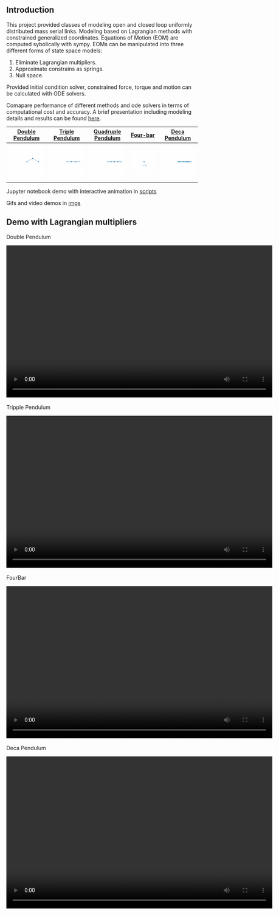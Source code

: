 ## Introduction
This project provided classes of modeling open and closed loop uniformly distributed mass serial links. Modeling based on Lagrangian methods with constrained generalized coordinates. Equations of Motion (EOM) are computed sybolically with sympy. EOMs can be manipulated into three different forms of state space models:

1. Eliminate Lagrangian multipliers.
2. Approximate constrains as springs.
3. Null space.

Provided initial condition solver, constrained force, torque and motion can be calculated with ODE solvers. 

Comapare performance of different methods and ode solvers in terms of computational cost and accuracy. A brief presentation including modeling details and results can be found [here](https://github.com/ylin62/Constrained-Forward-Dynamic-Simulation-of-Multi-Links/blob/gh-pages/Serial_links.pdf).

[Double Pendulum](https://github.com/ylin62/Constrained-Forward-Dynamic-Simulation-of-Multi-Links/blob/gh-pages/scripts/ExplicitModel_Double_Pendulum.ipynb) | [Triple Pendulum](https://github.com/ylin62/Constrained-Forward-Dynamic-Simulation-of-Multi-Links/blob/gh-pages/scripts/ExplicitModel_Triple_Pendulum.ipynb) | [Quadruple Pendulum](https://github.com/ylin62/Constrained-Forward-Dynamic-Simulation-of-Multi-Links/blob/gh-pages/scripts/ExplicitModel_Quadruple_Pendulum.ipynb) | [Four-bar](https://github.com/ylin62/Constrained-Forward-Dynamic-Simulation-of-Multi-Links/blob/gh-pages/scripts/ExplicitModel_Fourbar.ipynb) | [Deca Pendulum](https://github.com/ylin62/Constrained-Forward-Dynamic-Simulation-of-Multi-Links/blob/gh-pages/scripts/ExplicitModel_Deca_Pendulum.ipynb)
--------------- | --------------- | ------------------ | -------- | -------------
![](imgs/DoublePendulum.gif) | ![](imgs/TriplePendulum.gif) | ![](imgs/QuadruplePendulum.gif) | ![](imgs/Fourbar.gif) | ![](imgs/DecaPendulum.gif)

Jupyter notebook demo with interactive animation in [scripts](https://github.com/ylin62/Constrained-Forward-Dynamic-Simulation-of-Multi-Links/tree/gh-pages/scripts)

Gifs and video demos in [imgs](https://github.com/ylin62/Constrained-Forward-Dynamic-Simulation-of-Multi-Links/tree/gh-pages/imgs)

## Demo with Lagrangian multipliers

Double Pendulum
<p align="center">
<video src="imgs/DoublePendulum.mp4" width="700" height="400" controls></video>
</p>

Tripple Pendulum
<p align="center">
<video src="imgs/TriplePendulum.mp4" width="700" height="400" controls></video>
</p>

FourBar
<p align="center">
<video src="imgs/Fourbar.mp4" width="700" height="400" controls></video>
</p>

Deca Pendulum
<p align="center">
<video src="imgs/DecaPendulum.mp4" width="700" height="400" controls></video>
</p>


<!-- ### Jekyll Themes

Your Pages site will use the layout and styles from the Jekyll theme you have selected in your [repository settings](https://github.com/ylin62/Constrained-Forward-Dynamic-Simulation-of-Multi-Links/settings). The name of this theme is saved in the Jekyll `_config.yml` configuration file.

### Support or Contact

Having trouble with Pages? Check out our [documentation](https://docs.github.com/categories/github-pages-basics/) or [contact support](https://support.github.com/contact) and we’ll help you sort it out. -->
